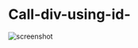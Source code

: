 # Call-div-using-id-
![screenshot](https://user-images.githubusercontent.com/102898369/169268811-4904ce92-2418-4d7a-97d1-c1481cfbd48b.png)
